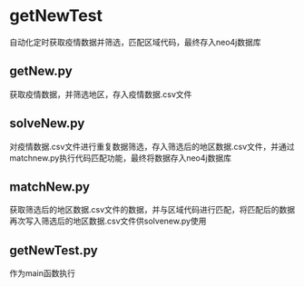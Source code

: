 # getNewTest
自动化定时获取疫情数据并筛选，匹配区域代码，最终存入neo4j数据库
## getNew.py
获取疫情数据，并筛选地区，存入疫情数据.csv文件
##  solveNew.py
对疫情数据.csv文件进行重复数据筛选，存入筛选后的地区数据.csv文件，并通过matchnew.py执行代码匹配功能，最终将数据存入neo4j数据库
##  matchNew.py
获取筛选后的地区数据.csv文件的数据，并与区域代码进行匹配，将匹配后的数据再次写入筛选后的地区数据.csv文件供solvenew.py使用
## getNewTest.py
作为main函数执行
